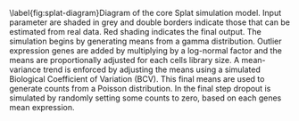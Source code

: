 \label{fig:splat-diagram}Diagram of the core Splat simulation model. Input parameter are shaded in grey and double borders indicate those that can be estimated from real data. Red shading indicates the final output. The simulation begins by generating means from a gamma distribution. Outlier expression genes are added by multiplying by a log-normal factor and the means are proportionally adjusted for each cells library size. A mean-variance trend is enforced by adjusting the means using a simulated Biological Coefficient of Variation (BCV). This final means are used to generate counts from a Poisson distribution. In the final step dropout is simulated by randomly setting some counts to zero, based on each genes mean expression.